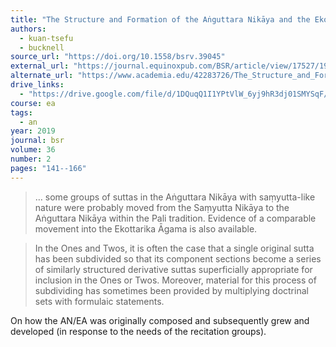 ```yaml
---
title: "The Structure and Formation of the Aṅguttara Nikāya and the Ekottarika Āgama"
authors:
  - kuan-tsefu
  - bucknell
source_url: "https://doi.org/10.1558/bsrv.39045"
external_url: "https://journal.equinoxpub.com/BSR/article/view/17527/19950"
alternate_url: "https://www.academia.edu/42283726/The_Structure_and_Formation_of_the_Aṅguttara_Nikāya_and_the_Ekottarika_Āgama"
drive_links:
  - "https://drive.google.com/file/d/1DQuqQ1I1YPtVlW_6yj9hR3dj01SMYSqF/view?usp=drivesdk"
course: ea
tags:
  - an
year: 2019
journal: bsr
volume: 36
number: 2
pages: "141--166"
---
```


> … some groups of suttas in the Aṅguttara Nikāya with saṃyutta-like nature were probably moved from the Saṃyutta Nikāya to the Aṅguttara Nikāya within the Pali tradition. Evidence of a comparable movement into the Ekottarika Āgama is also available.

> In the Ones and Twos, it is often the case that a single original sutta has been subdivided so that its component sections become a series of similarly structured derivative suttas superficially appropriate for inclusion in the Ones or Twos.
> Moreover, material for this process of subdividing has sometimes been provided by multiplying doctrinal sets with formulaic statements.

On how the AN/EA was originally composed and subsequently grew and developed (in response to the needs of the recitation groups).
